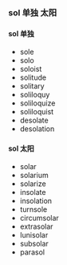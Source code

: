 ### sol 单独 太阳

#### sol 单独
- sole
- solo
- soloist
- solitude
- solitary
- soliloquy
- soliloquize
- soliloquist
- desolate
- desolation

#### sol 太阳
- solar
- solarium
- solarize
- insolate
- insolation
- turnsole
- circumsolar
- extrasolar
- lunisolar
- subsolar
- parasol

